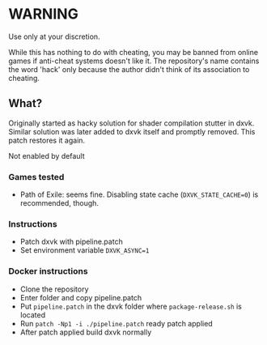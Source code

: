 # WARNING
Use only at your discretion.

While this has nothing to do with cheating, you may be banned from online games if anti-cheat systems doesn't like it.
The repository's name contains the word 'hack' only because the author didn't think of its association to cheating.

## What?
Originally started as hacky solution for shader compilation stutter in dxvk. Similar solution was later added to dxvk itself and promptly
removed. This patch restores it again.

Not enabled by default

### Games tested

* Path of Exile: seems fine. Disabling state cache (`DXVK_STATE_CACHE=0`) is recommended, though.

### Instructions

* Patch dxvk with pipeline.patch
* Set environment variable `DXVK_ASYNC=1`

### Docker instructions

* Clone the repository
* Enter folder and copy pipeline.patch
* Put `pipeline.patch` in the dxvk folder where `package-release.sh` is located
* Run `patch -Np1 -i ./pipeline.patch` ready patch applied
* After patch applied build dxvk normally
